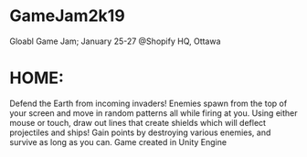# GameJam2k19
Gloabl Game Jam; January 25-27 @Shopify HQ, Ottawa

# HOME: 
Defend the Earth from incoming invaders! Enemies spawn from the top of your screen and move in random patterns all while firing at you. Using either mouse or touch, draw out lines that create shields which will deflect projectiles and ships!
Gain points by destroying various enemies, and survive as long as you can. Game created in Unity Engine

